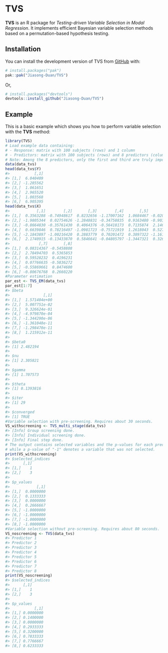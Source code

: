 
<!-- README.md is generated from README.Rmd. Please edit that file -->

# TVS

<!-- badges: start -->
<!-- badges: end -->

**TVS** is an R package for *Testing-driven Variable Selection in Modal
Regression*. It implements efficient Bayesian variable selection methods
based on a permutation-based hypothesis testing.

## Installation

You can install the development version of TVS from
[GitHub](https://github.com/) with:

``` r
# install.packages("pak")
pak::pak("Jiasong-Duan/TVS")
```

Or,

``` r
# install.packages("devtools")
devtools::install_github("Jiasong-Duan/TVS")
```

## Example

This is a basic example which shows you how to perform variable
selection with the **TVS** method:

``` r
library(TVS)
# Load example data containing:
# - Response: matrix with 100 subjects (rows) and 1 column
# - Predictors: matrix with 100 subjects (rows) and 8 predictors (columns)
# Note: Among the 8 predictors, only the first and third are truly important predictors
data(data_tvs)
head(data_tvs$Y)
#>           [,1]
#> [1,]  6.040409
#> [2,] -1.285562
#> [3,]  1.061651
#> [4,]  2.965520
#> [5,]  1.003568
#> [6,]  6.905395
head(data_tvs$X)
#>            [,1]        [,2]       [,3]        [,4]       [,5]        [,6]
#> [1,]  0.3563288 -0.74948617  0.8232656 -1.17007162  1.0684467 -0.02063172
#> [2,] -1.9805344  0.02754626 -1.2848831 -0.34758835  0.9163480 -0.90366751
#> [3,] -0.8664830 -0.35761430  0.4064376 -0.56418173  0.7135874  2.14675010
#> [4,]  0.6639846  0.78216497 -1.0981723 -0.75721919  1.2618043  0.52784216
#> [5,] -2.1843897 -1.00216420  0.2883779  0.70201472  0.3897322 -1.16153602
#> [6,]  2.1740915 -0.13433870  0.5846641 -0.04805797 -1.3447321  0.32667616
#>             [,7]       [,8]
#> [1,]  0.08314367 -0.5458808
#> [2,]  2.78494703  0.5365853
#> [3,]  0.59528232  0.4196231
#> [4,]  0.07766635 -0.5836272
#> [5,] -0.55869661  0.8474600
#> [6,] -0.80676768  0.2660220
#Parameter estimation
par_est <- TVS_EM(data_tvs)
par_est[1:7]
#> $beta
#>               [,1]
#> [1,]  1.571404e+00
#> [2,]  5.007751e-02
#> [3,]  9.326624e-01
#> [4,] -4.979870e-04
#> [5,] -1.344290e-06
#> [6,] -1.361048e-11
#> [7,] -1.298470e-11
#> [8,]  1.215912e-11
#> 
#> $beta0
#> [1] 2.482194
#> 
#> $nu
#> [1] 2.305821
#> 
#> $gamma
#> [1] 1.707573
#> 
#> $theta
#> [1] 0.1393816
#> 
#> $iter
#> [1] 29
#> 
#> $converged
#> [1] TRUE
#Variable selection with pre-screening. Requires about 30 seconds.
VS_withscreening <- TVS_multi_stage(data_tvs)
#> [Info] Group screening done.
#> [Info] Individual screening done.
#> [Info] Final step done.
# The output contains selected variables and the p-values for each predictor
# while a p-value of "-1" denotes a variable that was not selected.
print(VS_withscreening)
#> $selected_indices
#>      [,1]
#> [1,]    1
#> [2,]    3
#> 
#> $p_values
#>            [,1]
#> [1,]  0.0000000
#> [2,]  0.1333333
#> [3,]  0.0000000
#> [4,]  0.2666667
#> [5,] -1.0000000
#> [6,] -1.0000000
#> [7,] -1.0000000
#> [8,] -1.0000000
#Variable selection without pre-screening. Requires about 80 seconds.
VS_noscreening <- TVS(data_tvs)
#> Predictor 1
#> Predictor 2
#> Predictor 3
#> Predictor 4
#> Predictor 5
#> Predictor 6
#> Predictor 7
#> Predictor 8
print(VS_noscreening)
#> $selected_indices
#>      [,1]
#> [1,]    1
#> [2,]    3
#> 
#> $p_values
#>           [,1]
#> [1,] 0.0000000
#> [2,] 0.1400000
#> [3,] 0.0000000
#> [4,] 0.2933333
#> [5,] 0.3200000
#> [6,] 0.7833333
#> [7,] 0.7766667
#> [8,] 0.6233333
```
